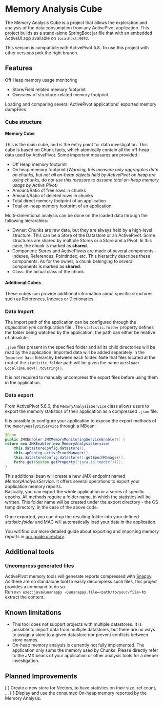 Memory Analysis Cube
==============

The Memory Analysis Cube is a project that allows the exploration and analysis of the data consumption from any ActivePivot application. 
This project builds as a stand-alone SpringBoot jar file that with an embedded ActiveUI app available on `localhost:9092`.

This version is compatibile with ActivePivot 5.8. To use this project with other versions pick the right branch.

Features
--------

Off Heap memory usage monitoring 
- Store/Field related memory footprint
- Overview of structure-related memory footprint

Loading and comparing several ActivePivot applications' exported memory dumpFiles 

###  Cube structure

#### Memory Cube

This is the main cube, and is the entry point for data investigation.
This cube is based on Chunk facts, which atomically contain all the off-heap data used by ActivePivot.
Some important measures are provided :
- Off Heap memory footprint
- On heap memory footprint _(Warning, this measure only aggregates data on chunks, but not all on-heap objects held by 
ActivePivot on heap are using chunks, do not use this measure to assume total on-heap memory usage by Active Pivot)_
- Amount/Ratio of free rows in chunks
- Amount/Ratio of deleted rows in chunks
- Total direct memory footprint of an application
- Total on-heap memory footprint of an application 

Multi-dimentional analysis can be done on the loaded data through the following hierarchies:
- Owner: Chunks are raw data, but they are always held by a high-level structure. This can be a Store of the Datastore 
  or an ActivePivot. Some structures are shared by multiple Stores or a Store and a Pivot. In this case, the chunk is 
  marked as **shared**.
- Component: Stores and ActivePivots are made of several components - Indexes, References, PointIndex, etc. This 
  hierarchy describes these components. As for the owner, a chunk belonging to several components is marked as **shared**.
- Class: the actual class of the chunk.

#### Additional Cubes

These cubes can provide additional information about specific structures such as References, Indexes or Dictionaries.

### Data Import

The import path of the application can be configured through the _application.yml_ configuration file . The 
`statistic.folder` property defines the folder being watched by the application, the path can either be relative of 
absolute.

`.json` files present in the specified folder and all its child directories will be read by the application.
Imported data will be added separately in the `Imported Data` hierarchy between each folder. Note that files located at 
the root of the `statistic.folder` path will be given the name `autoload+ LocalTime.now().toString()`.

It is not required to manually uncompress the export files before using them in the application.

### Data export

From ActivePivot 5.8.0, the `MemoryAnalysisService` class allows users to export the memory statistics of their 
application as a compressed `.json` file.

It is possible to configure your application to expose the export methods of the `MemoryAnalysisService` through a MBean: 

```java
@Bean
public JMXEnabler JMXMemoryMonitoringServiceEnabler() {
return new JMXEnabler(new MemoryAnalysisService(
    this.datastoreConfig.datastore(),
    this.apConfig.activePivotManager(),
    this.datastoreConfig.datastore().getEpochManager(),
    Paths.get(System.getProperty("java.io.tmpdir"))));
}
```

This additional bean will create a new JMX endpoint named _MemoryAnalysisService_. It offers several operations to 
export your application memory reports.  
Basically, you can export the whole application or a series of specific epochs. All methods require a folder name, in 
which the statistics will be written. This folder name will be created under the export directory - the OS temp 
directory, in the case of the above code.

Once exported, you can drop the resulting folder into your defined _statistic.folder_ and MAC will automatically load 
your data in the application.

You will find our more detailed guide about exporting and importing memory reports in 
[our guide directory](./guides/export-data.md).

Additional tools
----------------

### Uncompress generated files

ActivePivot memory tools will generate reports compressed with [Snappy](https://google.github.io/snappy/). As there are 
no standalone tool to easily decompress such files, this project provides a command to do so.  
Run `mvn exec:java@unsnappy -Dunsnappy.file=<path/to/your/file>` to extract the content.

Known limitations
-----------------

 * This tool does not support projects with multiple datastores. It is possible to import data from multiple datastores,
   but there are no ways to assign a store to a given datastore nor prevent conflicts between store names.
 * On-heap memory analysis is currently not fully implemented. The application only sums the memory used by Chunks.
   Please directly refer to the JMX beans of your application or other analysis tools for a deeper investigation.

Planned Improvements
--------------------

 [ ] Create a new store for Vectors, to have statistics on their size, ref count, ...
 [ ] Display and use the consumed On-heap memory reported by the Memory Analysis.
 
